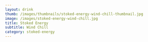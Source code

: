 ```yaml
---
layout: drink
thumb: /images/thumbnails/stoked-energy-wind-chill-thumbnail.jpg
image: /images/stoked-energy-wind-chill.jpg
title: Stoked Energy
subtitle: Wind Chill
category: stoked-energy
---
```


